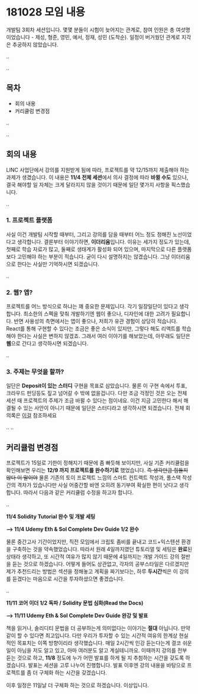 # 181028 모임 내용

 개발팀 3회차 세션입니다. 몇몇 분들이 시험이 늦어지는 관계로, 참여 인원은 총 여섯명이었습니다 - 제성, 형준, 영민, 예서, 정재, 성민 (도착순). 일정이 버거웠던 관계로 지각은 추궁하지 않았습니다.

..

..

## 목차

- 회의 내용
- 커리큘럼 변경점

..

..

## 회의 내용

 LINC 사업단에서 강의를 지원받게 됨에 따라, 프로젝트를 약 12/15까지 제출해야 하는 과제가 생겼습니다. 이 내용은 **11/4 전체 세션**에서 의사 결정에 따라 **바뀔 수도** 있으나, 결국 해야할 일 자체는 크게 달라지지 않을 것이기 때문에 일단 몇가지 사항을 픽스했습니다.

..

### 1. 프로젝트 플랫폼

 사실 이건 개발팀 시작할 때부터, 그리고 강의를 담을 때부터 어느 정도 정해진 노선이었다고 생각합니다. 결론부터 이야기하면, **이더리움**입니다. 이유는 세가지 정도가 있는데, 첫째로 학습 자료가 많고, 둘째로 생태계가 활성화 되어 있으며, 마지막으로 다른 플랫폼보다 고민해야 하는 부분이 적습니다. 굳이 다시 설명하지는 않겠습니다. 그냥 이더리움으로 한다는 사실만 기억하시면 되겠습니다.

..

### 2. 웹? 앱?

 프로젝트를 어느 방식으로 하냐는 꽤 중요한 문제입니다. 각기 일장일단이 있다고 생각합니다. 최소한의 스펙을 맞춰 개발하기엔 웹이 좋으나, 디자인에 대한 고려가 필요합니다. 반면 사용성의 측면에서는 앱이 좋으나, 저희가 유관 경험이 상당히 적습니다. React를 통해 구현할 수 있다는 조금은 좋은 소식이 있지만, 그렇다 해도 리액트를 학습해야 한다는 사실은 변하지 않겠죠. 그래서 여러 이야기를 해보았는데, 아무래도 일단은 **웹**으로 간다고 생각하시면 되겠습니다.

..

### 3. 주제는 무엇을 할까?

 일단은 **Deposit이 있는 스터디** 구현을 목표로 삼았습니다. 물론 이 구현 속에서 투표, 크라우드 펀딩등도 짚고 넘어갈 수 밖에 없을겁니다. 다만 조금 걱정인 것은 오는 전체 세션 때 프로젝트의 주제가 조금 바뀔 수 있다는 점이네요. 이건 지금 고민한다 해서 해결될 수 있는 사안이 아니기 때문에 일단은 스터디라고 생각하시면 되겠습니다.
 전체 회의록은 [이걸](181028record.md) 참조하세요

..
..

## 커리큘럼 변경점

 프로젝트가 15일로 기한이 정해지기 때문에 좀 빠듯해 보이지만, 사실 기존 커리큘럼을 확인해보면 우리는 **12/9 까지 프로젝트를 완수하기로** 했었습니다. ~~즉 생각만큼 힘들지 않다 이 말이야~~ 물론 기존의 토이 프로젝트 느낌의 스마트 컨트랙트 작성과, 풀스택 작성간의 격차가 있습니다만 사실 어중간할 바엔 오히려 동기부여 확실한 편이 낫다고 생각합니다. 따라서 다음과 같은 커리큘럼 수정을 하고자 합니다.

..

**11/4 Solidity Tutorial 완수 및 개발 세팅** 

**--> 11/4 Udemy Eth & Sol Complete Dev Guide 1/2 완수**

 물론 중간고사 기간이었지만, 직전 모임에서 크립토 좀비를 끝내고 코드+익스텐션 환경을 구축하는 것을 약속했었습니다. 따라서 원래 4일까지였던 튜토리얼 및 세팅은 **완료**된 상태라 생각하고, 또 시간적 여유가 많지 않기 때문에 4일까지는 개발 가이드 강의 절반을 듣는 것으로 하겠습니다. 어떻게 들어도 상관없고, 각자의 공부스타일은 다르겠지만 제가 추천드리는 방법은 섹션을 정해놓고 계획을 짜기보다는, 하루 **두시간**씩은 이 강의를 듣겠다는 마음으로 시간을 투자하셨으면 좋겠습니다.

..

**11/11 코어 이더 1/2 독파 / Solidity 문법 심화(Read the Docs)**

**--> 11/11 Udemy Eth & Sol Complete Dev Guide 완강 및 발표**

 책을 읽거나, 솔리디티 문법을 더 공부하는게 의미없다는 이야기는 **절대** 아닙니다. 만약 같이 할 수 있다면 최고입니다. 다만 우리가 투자할 수 있는 시간적 여유의 한계상 현실적인 목표치는 이쪽 방향이리라 생각했습니다. 매일 2시간씩 인강 듣는다는게 결코 쉬운 일이 아님을 저도 알고 있고, 아마 여러분도 알고 계실테니까요. 이때까지 강의를 전부 듣는 것으로 하고, **11/8** 정도에 누가 어떤 발표를 하게 될 지 추첨하는 시간을 갖도록 하겠습니다. 발표는 세션을 고루 나누어 진행합니다. 발표 이후엔 강의 내용을 바탕으로 프로젝트를 좀 더 구체화 하는 시간을 갖겠습니다.

 이후 일정은 11일날 더 구체화 하는 것으로 하겠습니다. 이상입니다.